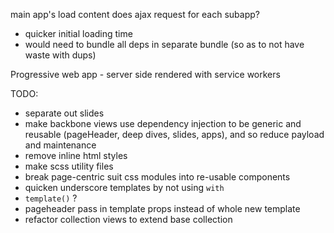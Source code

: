 main app's load content does ajax request for each subapp?
 - quicker initial loading time
 - would need to bundle all deps in separate bundle (so as to not have waste with dups)

Progressive web app - server side rendered with service workers


TODO:
  - separate out slides
  - make backbone views use dependency injection to
    be generic and reusable (pageHeader, deep dives, slides, apps),
    and so reduce payload and maintenance
  - remove inline html styles
  - make scss utility files
  - break page-centric suit css modules into re-usable components
  - quicken underscore templates by not using `with`
  - `template()` ?
  - pageheader pass in template props instead of whole new template
  - refactor collection views to extend base collection

